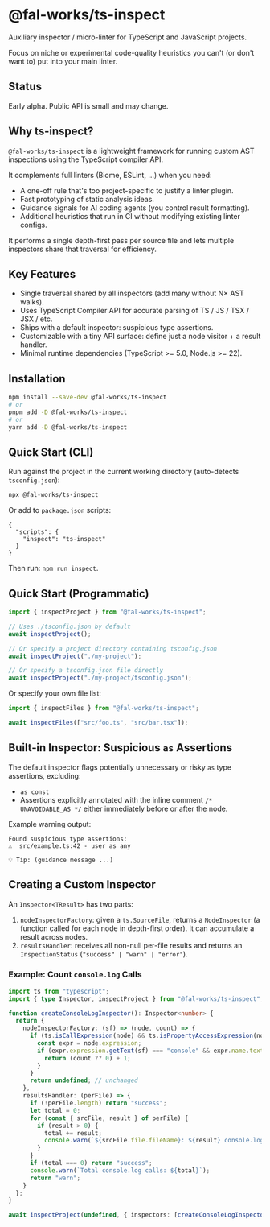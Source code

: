 # @fal-works/ts-inspect

Auxiliary inspector / micro-linter for TypeScript and JavaScript projects.

Focus on niche or experimental code-quality heuristics you can't (or don't want to) put into your main linter.

## Status

Early alpha. Public API is small and may change.

## Why ts-inspect?

`@fal-works/ts-inspect` is a lightweight framework for running custom AST inspections using the TypeScript compiler API.

It complements full linters (Biome, ESLint, ...) when you need:

- A one-off rule that's too project-specific to justify a linter plugin.
- Fast prototyping of static analysis ideas.
- Guidance signals for AI coding agents (you control result formatting).
- Additional heuristics that run in CI without modifying existing linter configs.

It performs a single depth-first pass per source file and lets multiple inspectors share that traversal for efficiency.

## Key Features

- Single traversal shared by all inspectors (add many without N× AST walks).
- Uses TypeScript Compiler API for accurate parsing of TS / JS / TSX / JSX / etc.
- Ships with a default inspector: suspicious type assertions.
- Customizable with a tiny API surface: define just a node visitor + a result handler.
- Minimal runtime dependencies (TypeScript >= 5.0, Node.js >= 22).

## Installation

```bash
npm install --save-dev @fal-works/ts-inspect
# or
pnpm add -D @fal-works/ts-inspect
# or
yarn add -D @fal-works/ts-inspect
```

## Quick Start (CLI)

Run against the project in the current working directory (auto-detects `tsconfig.json`):

```bash
npx @fal-works/ts-inspect
```

Or add to `package.json` scripts:

```jsonc
{
  "scripts": {
    "inspect": "ts-inspect"
  }
}
```

Then run: `npm run inspect`.

## Quick Start (Programmatic)

```ts
import { inspectProject } from "@fal-works/ts-inspect";

// Uses ./tsconfig.json by default
await inspectProject();

// Or specify a project directory containing tsconfig.json
await inspectProject("./my-project");

// Or specify a tsconfig.json file directly
await inspectProject("./my-project/tsconfig.json");
```

Or specify your own file list:

```ts
import { inspectFiles } from "@fal-works/ts-inspect";

await inspectFiles(["src/foo.ts", "src/bar.tsx"]);
```

## Built‑in Inspector: Suspicious `as` Assertions

The default inspector flags potentially unnecessary or risky `as` type assertions, excluding:

- `as const`
- Assertions explicitly annotated with the inline comment `/* UNAVOIDABLE_AS */` either immediately before or after the node.

Example warning output:

```
Found suspicious type assertions:
⚠️  src/example.ts:42 - user as any

💡 Tip: (guidance message ...)
```

## Creating a Custom Inspector

An `Inspector<TResult>` has two parts:

1. `nodeInspectorFactory`: given a `ts.SourceFile`, returns a `NodeInspector` (a function called for each node in depth-first order). It can accumulate a result across nodes.
2. `resultsHandler`: receives all non-null per-file results and returns an `InspectionStatus` (`"success" | "warn" | "error"`).

### Example: Count `console.log` Calls

```ts
import ts from "typescript";
import { type Inspector, inspectProject } from "@fal-works/ts-inspect";

function createConsoleLogInspector(): Inspector<number> {
  return {
    nodeInspectorFactory: (sf) => (node, count) => {
      if (ts.isCallExpression(node) && ts.isPropertyAccessExpression(node.expression)) {
        const expr = node.expression;
        if (expr.expression.getText(sf) === "console" && expr.name.text === "log") {
          return (count ?? 0) + 1;
        }
      }
      return undefined; // unchanged
    },
    resultsHandler: (perFile) => {
      if (!perFile.length) return "success";
      let total = 0;
      for (const { srcFile, result } of perFile) {
        if (result > 0) {
          total += result;
          console.warn(`${srcFile.file.fileName}: ${result} console.log calls`);
        }
      }
      if (total === 0) return "success";
      console.warn(`Total console.log calls: ${total}`);
      return "warn";
    }
  };
}

await inspectProject(undefined, { inspectors: [createConsoleLogInspector()] });
```
